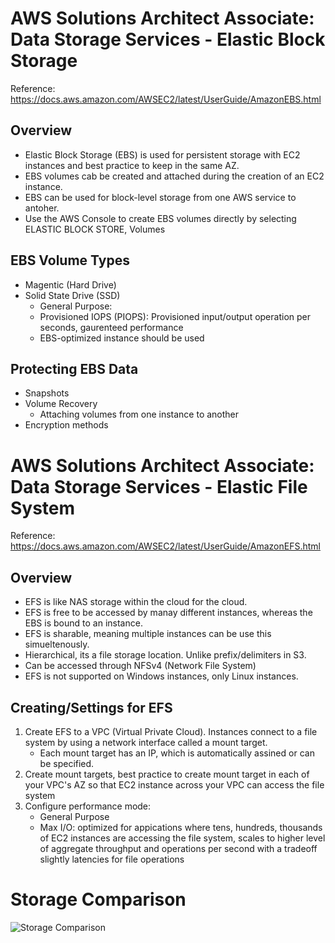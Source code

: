 # AWS Solutions Architect Associate: Data Storage Services - Elastic Block Storage
Reference: https://docs.aws.amazon.com/AWSEC2/latest/UserGuide/AmazonEBS.html
## Overview 
- Elastic Block Storage (EBS) is used for persistent storage with EC2 instances and best practice to keep in the same AZ.
- EBS volumes cab be created and attached during the creation of an EC2 instance.
- EBS can be used for block-level storage from one AWS service to antoher.
- Use the AWS Console to create EBS volumes directly by selecting ELASTIC BLOCK STORE, Volumes 

## EBS Volume Types
- Magentic (Hard Drive)
- Solid State Drive (SSD)
  - General Purpose:
  - Provisioned IOPS (PIOPS): Provisioned input/output operation per seconds, gaurenteed performance
  - EBS-optimized instance should be used

 ## Protecting EBS Data
 - Snapshots
 - Volume Recovery
    - Attaching volumes from one instance to another
 - Encryption methods

# AWS Solutions Architect Associate: Data Storage Services - Elastic File System
Reference: https://docs.aws.amazon.com/AWSEC2/latest/UserGuide/AmazonEFS.html

## Overview
- EFS is like NAS storage within the cloud for the cloud.
- EFS is free to be accessed by manay different instances, whereas the EBS is bound to an instance.
- EFS is sharable, meaning multiple instances can be use this simueltenously.
- Hierarchical, its a file storage location. Unlike prefix/delimiters in S3.
- Can be accessed through NFSv4 (Network File System)
- EFS is not supported on Windows instances, only Linux instances.

## Creating/Settings for EFS
1. Create EFS to a VPC (Virtual Private Cloud). Instances connect to a file system by using a network interface called a mount target.
    - Each mount target has an IP, which is automatically assined or can be specified.
2. Create mount targets, best practice to create mount target in each of your VPC's AZ so that EC2 instance across your VPC can access the file system
3. Configure performance mode:
    - General Purpose
    - Max I/O: optimized for appications where tens, hundreds, thousands of EC2 instances are accessing the file system, scales to higher level of aggregate throughput and operations per second with a tradeoff slightly latencies for file operations  

# Storage Comparison
 
![Storage Comparison](https://user-images.githubusercontent.com/111991325/219998040-afb38f09-7ba7-4fc9-8a97-30ba6a08a6b9.png)
